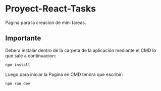 # Proyect-React-Tasks
Pagina para la creacion de mini tareas.


## Importante 
Debera instalar dentro de la carpeta de la aplicación mediante el CMD lo que sale a continuacion:

```bash
npm install 
```
Luego para iniciar la Pagina en CMD tendra que escribir:

```bash
npm run dev
```
